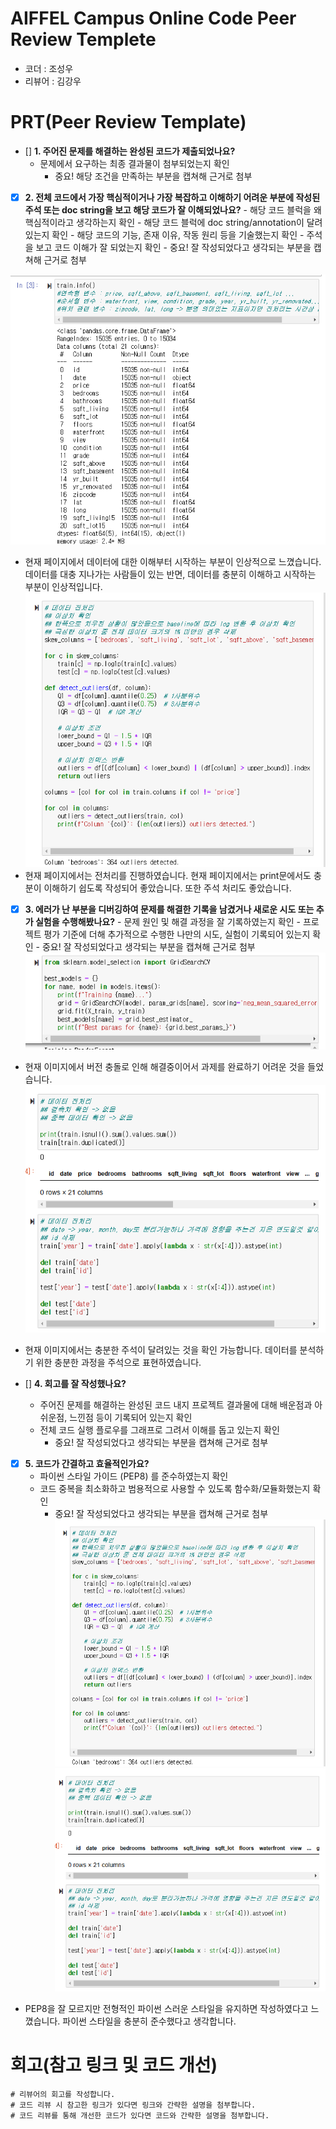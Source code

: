 # AIFFEL Campus Online Code Peer Review Templete

- 코더 : 조성우
- 리뷰어 : 김강우

# PRT(Peer Review Template)

- [] **1. 주어진 문제를 해결하는 완성된 코드가 제출되었나요?**
  - 문제에서 요구하는 최종 결과물이 첨부되었는지 확인
    - 중요! 해당 조건을 만족하는 부분을 캡쳐해 근거로 첨부
    
- [x] **2. 전체 코드에서 가장 핵심적이거나 가장 복잡하고 이해하기 어려운 부분에 작성된 주석 또는 doc string을 보고 해당 코드가 잘 이해되었나요?**
      - 해당 코드 블럭을 왜 핵심적이라고 생각하는지 확인
      - 해당 코드 블럭에 doc string/annotation이 달려 있는지 확인
      - 해당 코드의 기능, 존재 이유, 작동 원리 등을 기술했는지 확인
      - 주석을 보고 코드 이해가 잘 되었는지 확인
      - 중요! 잘 작성되었다고 생각되는 부분을 캡쳐해 근거로 첨부
      
![](./img.png)
- 현재 페이지에서 데이터에 대한 이해부터 시작하는 부분이 인상적으로 느꼈습니다. 데이터를 대충 지나가는 사람들이 있는 반면, 데이터를 충분히 이해하고 시작하는 부분이 인상적입니다.
![](./img2.png)
- 현재 페이지에서는 전처리를 진행하였습니다. 현재 페이지에서는 print문에서도 충분이 이해하기 쉽도록 작성되어 좋았습니다. 또한 주석 처리도 좋았습니다.
      
- [x] **3. 에러가 난 부분을 디버깅하여 문제를 해결한 기록을 남겼거나
      새로운 시도 또는 추가 실험을 수행해봤나요?** - 문제 원인 및 해결 과정을 잘 기록하였는지 확인 - 프로젝트 평가 기준에 더해 추가적으로 수행한 나만의 시도,
      실험이 기록되어 있는지 확인 - 중요! 잘 작성되었다고 생각되는 부분을 캡쳐해 근거로 첨부
![](./img3.png)
- 현재 이미지에서 버전 충돌로 인해 해결중이어서 과제를 완료하기 어려운 것을 들었습니다.
![](./img4.png)
- 현재 이미지에서는 충분한 주석이 달려있는 것을 확인 가능합니다. 데이터를 분석하기 위한 충분한 과정을 주석으로 표현하였습니다. 
      
- [] **4. 회고를 잘 작성했나요?**
  - 주어진 문제를 해결하는 완성된 코드 내지 프로젝트 결과물에 대해
    배운점과 아쉬운점, 느낀점 등이 기록되어 있는지 확인
  - 전체 코드 실행 플로우를 그래프로 그려서 이해를 돕고 있는지 확인
    - 중요! 잘 작성되었다고 생각되는 부분을 캡쳐해 근거로 첨부
    
- [x] **5. 코드가 간결하고 효율적인가요?**
  - 파이썬 스타일 가이드 (PEP8) 를 준수하였는지 확인
  - 코드 중복을 최소화하고 범용적으로 사용할 수 있도록 함수화/모듈화했는지 확인
    - 중요! 잘 작성되었다고 생각되는 부분을 캡쳐해 근거로 첨부
![](./img2.png)
![](./img4.png)
- PEP8을 잘 모르지만 전형적인 파이썬 스러운 스타일을 유지하면 작성하였다고 느꼈습니다. 파이썬 스타일을 충분히 준수했다고 생각합니다. 
  
  
# 회고(참고 링크 및 코드 개선)

```
# 리뷰어의 회고를 작성합니다.
# 코드 리뷰 시 참고한 링크가 있다면 링크와 간략한 설명을 첨부합니다.
# 코드 리뷰를 통해 개선한 코드가 있다면 코드와 간략한 설명을 첨부합니다.
```
